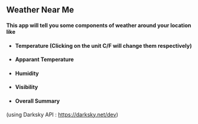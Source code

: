 ## Weather Near Me
#### This app will tell you some components of weather around your location like
- #### Temperature (Clicking on the unit C/F will change them respectively)
- #### Apparant Temperature
- #### Humidity
- #### Visibility
- #### Overall Summary


(using Darksky API : https://darksky.net/dev)
